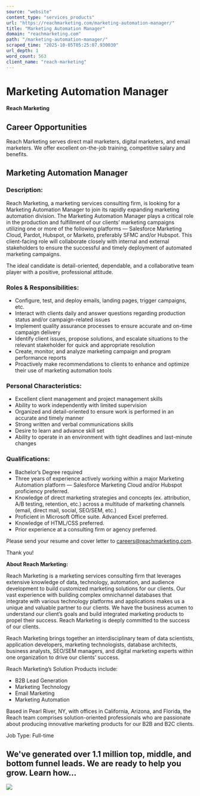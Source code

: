 ```yaml
---
source: "website"
content_type: "services_products"
url: "https://reachmarketing.com/marketing-automation-manager/"
title: "Marketing Automation Manager"
domain: "reachmarketing.com"
path: "/marketing-automation-manager/"
scraped_time: "2025-10-05T05:25:07.930030"
url_depth: 1
word_count: 563
client_name: "reach-marketing"
---
```


# Marketing Automation Manager

#### Reach Marketing

## Career Opportunities

Reach Marketing serves direct mail marketers, digital marketers, and email marketers. We offer excellent on-the-job training, competitive salary and benefits.

## Marketing Automation Manager

### Description:

Reach Marketing, a marketing services consulting firm, is looking for a Marketing Automation Manager to join its rapidly expanding marketing automation division. The Marketing Automation Manager plays a critical role in the production and fulfillment of our clients’ marketing campaigns utilizing one or more of the following platforms — Salesforce Marketing Cloud, Pardot, Hubspot, or Marketo, preferably SFMC and/or Hubspot. This client-facing role will collaborate closely with internal and external stakeholders to ensure the successful and timely deployment of automated marketing campaigns.

The ideal candidate is detail-oriented, dependable, and a collaborative team player with a positive, professional attitude.

### Roles & Responsibilities:

*   Configure, test, and deploy emails, landing pages, trigger campaigns, etc.
*   Interact with clients daily and answer questions regarding production status and/or campaign-related issues
*   Implement quality assurance processes to ensure accurate and on-time campaign delivery
*   Identify client issues, propose solutions, and escalate situations to the relevant stakeholder for quick and appropriate resolution
*   Create, monitor, and analyze marketing campaign and program performance reports
*   Proactively make recommendations to clients to enhance and optimize their use of marketing automation tools

### Personal Characteristics:

*   Excellent client management and project management skills
*   Ability to work independently with limited supervision
*   Organized and detail-oriented to ensure work is performed in an accurate and timely manner
*   Strong written and verbal communications skills
*   Desire to learn and advance skill set
*   Ability to operate in an environment with tight deadlines and last-minute changes

### Qualifications:

*   Bachelor’s Degree required
*   Three years of experience actively working within a major Marketing Automation platform — Salesforce Marketing Cloud and/or Hubspot proficiency preferred.
*   Knowledge of direct marketing strategies and concepts (ex. attribution, A/B testing, retention, etc.) across a multitude of marketing channels (email, direct mail, social, SEO/SEM, etc.)
*   Proficient in Microsoft Office suite. Advanced Excel preferred.
*   Knowledge of HTML/CSS preferred.
*   Prior experience at a consulting firm or agency preferred.

Please send your resume and cover letter to careers@reachmarketing.com.

Thank you!

**About Reach Marketing:**

Reach Marketing is a marketing services consulting firm that leverages extensive knowledge of data, technology, automation, and audience development to build customized marketing solutions for our clients. Our vast experience with building complex omnichannel databases that integrate with various technology platforms and applications makes us a unique and valuable partner to our clients. We have the business acumen to understand our client’s goals and build integrated marketing products to propel their success. Reach Marketing is deeply committed to the success of our clients.

Reach Marketing brings together an interdisciplinary team of data scientists, application developers, marketing technologists, database architects, business analysts, SEO/SEM managers, and digital marketing experts within one organization to drive our clients’ success.

Reach Marketing’s Solution Products include:

*   B2B Lead Generation
*   Marketing Technology
*   Email Marketing
*   Marketing Automation

Based in Pearl River, NY, with offices in California, Arizona, and Florida, the Reach team comprises solution-oriented professionals who are passionate about producing innovative marketing products for our B2B and B2C clients.

Job Type: Full-time

## We've generated over 1.1 million top, middle, and bottom funnel leads. We are ready to help you grow. Learn how...

![](https://reachmarketing.com/wp-content/uploads/2023/11/reach-marketing-logo-black-red.svg)